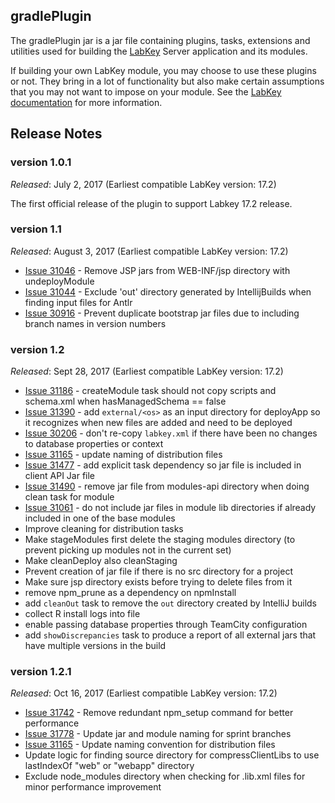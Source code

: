 ## gradlePlugin

The gradlePlugin jar is a jar file containing plugins, tasks, extensions and utilities used for building the [LabKey](https://www.labkey.org)
Server application and its modules.

If building your own LabKey module, you may choose to use these plugins or not.  They bring in a lot of functionality 
but also make certain assumptions that you may not want to impose on your module.  See the 
[LabKey documentation](https://www.labkey.org/Documentation/wiki-page.view?name=gradleModules) for more information.

## Release Notes

### version 1.0.1

*Released*: July 2, 2017
(Earliest compatible LabKey version: 17.2)

The first official release of the plugin to support Labkey 17.2 release.  

### version 1.1

*Released*: August 3, 2017
(Earliest compatible LabKey version: 17.2)

* [Issue 31046](https://www.labkey.org/home/Developer/issues/issues-details.view?issueId=31046) - Remove JSP jars from WEB-INF/jsp directory with undeployModule
* [Issue 31044](https://www.labkey.org/home/Developer/issues/issues-details.view?issueId=31044) - Exclude 
'out' directory generated by IntellijBuilds when finding input files for Antlr
* [Issue 30916](https://www.labkey.org/home/Developer/issues/issues-details.view?issueId=30916) - Prevent duplicate bootstrap 
jar files due to including branch names in version numbers

### version 1.2
*Released*: Sept 28, 2017
(Earliest compatible LabKey version: 17.2)

* [Issue 31186](https://www.labkey.org/home/Developer/issues/issues-details.view?issueId=31186) - createModule task
should not copy scripts and schema.xml when hasManagedSchema == false
* [Issue 31390](https://www.labkey.org/home/Developer/issues/issues-details.view?issueId=31390) - add `external/<os>` as 
an input directory for deployApp so it recognizes when new files are added and need to be deployed
* [Issue 30206](https://www.labkey.org/home/Developer/issues/issues-details.view?issueId=30206) - don't re-copy `labkey.xml`
if there have been no changes to database properties or context
* [Issue 31165](https://www.labkey.org/home/Developer/issues/issues-details.view?issueId=31165) - update naming of distribution
files
* [Issue 31477](https://www.labkey.org/home/Developer/issues/issues-details.view?issueId=31477) - add explicit task dependency
so jar file is included in client API Jar file
* [Issue 31490](https://www.labkey.org/home/Developer/issues/issues-details.view?issueId=31490) - remove jar file from modules-api
directory when doing clean task for module
* [Issue 31061](https://www.labkey.org/home/Developer/issues/issues-details.view?issueId=31061) - do not include jar files
 in module lib directories if already included in one of the base modules
* Improve cleaning for distribution tasks
* Make stageModules first delete the staging modules directory (to prevent picking up modules not in the current set) 
* Make cleanDeploy also cleanStaging
* Prevent creation of jar file if there is no src directory for a project
* Make sure jsp directory exists before trying to delete files from it
* remove npm_prune as a dependency on npmInstall
* add `cleanOut` task to remove the `out` directory created by IntelliJ builds
* collect R install logs into file
* enable passing database properties through TeamCity configuration
* add `showDiscrepancies` task to produce a report of all external jars that have multiple versions in the build

### version 1.2.1
*Released*: Oct 16, 2017
(Earliest compatible LabKey version: 17.2)

* [Issue 31742](https://www.labkey.org/home/Developer/issues/issues-details.view?issueId=31742) - Remove redundant npm_setup command for better performance
* [Issue 31778](https://www.labkey.org/home/Developer/issues/Secure/issues-details.view?issueId=31778) - Update jar and module naming for sprint branches
* [Issue 31165](https://www.labkey.org/home/Developer/issues/Secure/issues-details.view?issueId=31165) - Update naming convention for distribution files
* Update logic for finding source directory for compressClientLibs to use lastIndexOf "web" or "webapp" directory
* Exclude node_modules directory when checking for .lib.xml files for minor performance improvement
